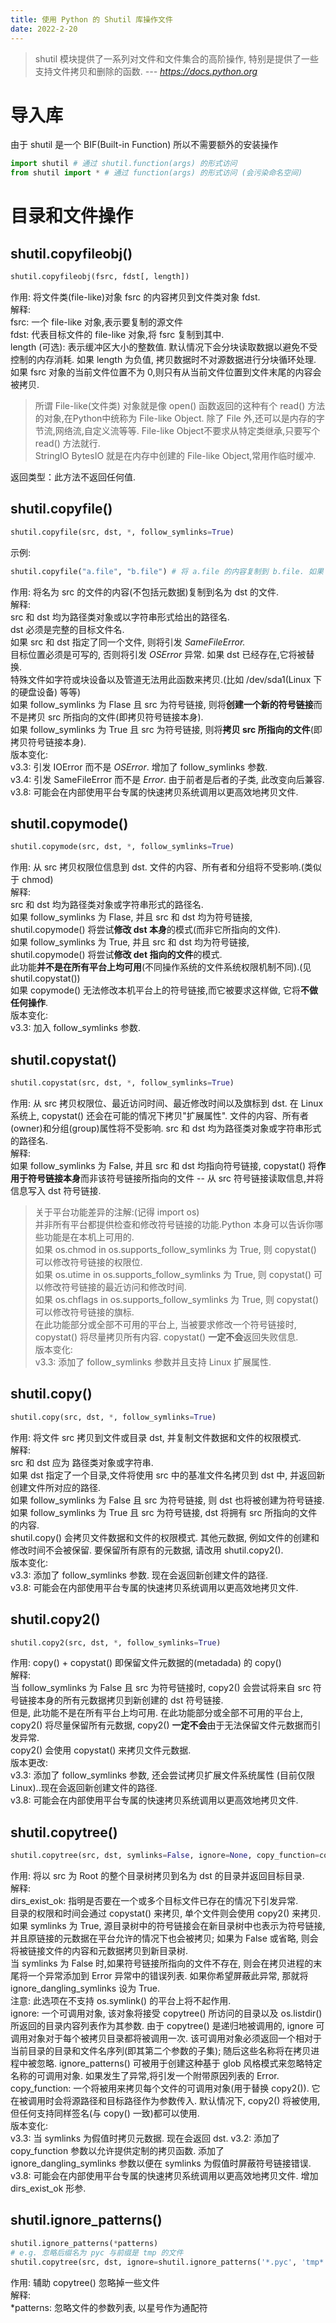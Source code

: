 ```yaml
---
title: 使用 Python 的 Shutil 库操作文件
date: 2022-2-20
---
```

> shutil 模块提供了一系列对文件和文件集合的高阶操作, 特别是提供了一些支持文件拷贝和删除的函数. 
> *--- https://docs.python.org*
<!--more-->
# 导入库
由于 shutil 是一个 BIF(Built-in Function) 所以不需要额外的安装操作
```python
import shutil # 通过 shutil.function(args) 的形式访问
from shutil import * # 通过 function(args) 的形式访问 (会污染命名空间)
```
# 目录和文件操作
## shutil.copyfileobj()
```python
shutil.copyfileobj(fsrc, fdst[, length])
```
作用: 将文件类(file-like)对象 fsrc 的内容拷贝到文件类对象 fdst.  
解释:  
fsrc: 一个 file-like 对象,表示要复制的源文件  
fdst: 代表目标文件的 file-like 对象,将 fsrc 复制到其中.  
length (可选): 表示缓冲区大小的整数值. 默认情况下会分块读取数据以避免不受控制的内存消耗. 如果 length 为负值, 拷贝数据时不对源数据进行分块循环处理. 如果 fsrc 对象的当前文件位置不为 0,则只有从当前文件位置到文件末尾的内容会被拷贝.  
> 所谓 File-like(文件类) 对象就是像 open() 函数返回的这种有个 read() 方法的对象,在Python中统称为 File-like Object. 除了 File 外,还可以是内存的字节流,网络流,自定义流等等. File-like Object不要求从特定类继承,只要写个 read() 方法就行.  
> StringIO BytesIO 就是在内存中创建的 File-like Object,常用作临时缓冲.  

返回类型：此方法不返回任何值.
## shutil.copyfile()
```python
shutil.copyfile(src, dst, *, follow_symlinks=True)
```
示例:
```python
shutil.copyfile("a.file", "b.file") # 将 a.file 的内容复制到 b.file. 如果 a.file 指向 c.file, 则 b.file 指向 c.file, 而非复制 c.file
```
作用: 将名为 src 的文件的内容(不包括元数据)复制到名为 dst 的文件.  
解释:  
src 和 dst 均为路径类对象或以字符串形式给出的路径名.  
dst 必须是完整的目标文件名.  
如果 src 和 dst 指定了同一个文件, 则将引发 *SameFileError.*  
目标位置必须是可写的, 否则将引发 *OSError* 异常. 如果 dst 已经存在,它将被替换.  
特殊文件如字符或块设备以及管道无法用此函数来拷贝.(比如 /dev/sda1(Linux 下的硬盘设备) 等等)  
如果 follow_symlinks 为 Flase 且 src 为符号链接, 则将**创建一个新的符号链接**而不是拷贝 src 所指向的文件(即拷贝符号链接本身).  
如果 follow_symlinks 为 True 且 src 为符号链接, 则将**拷贝 src 所指向的文件**(即拷贝符号链接本身).  
版本变化:  
v3.3: 引发 IOError 而不是 *OSError*. 增加了 follow_symlinks 参数.  
v3.4: 引发 SameFileError 而不是 *Error*. 由于前者是后者的子类, 此改变向后兼容.  
v3.8: 可能会在内部使用平台专属的快速拷贝系统调用以更高效地拷贝文件.  
## shutil.copymode()
```python
shutil.copymode(src, dst, *, follow_symlinks=True)
```
作用: 从 src 拷贝权限位信息到 dst. 文件的内容、所有者和分组将不受影响.(类似于 chmod)  
解释:  
src 和 dst 均为路径类对象或字符串形式的路径名.  
如果 follow_symlinks 为 Flase, 并且 src 和 dst 均为符号链接, shutil.copymode() 将尝试**修改 dst 本身**的模式(而非它所指向的文件).  
如果 follow_symlinks 为 True, 并且 src 和 dst 均为符号链接, shutil.copymode() 将尝试**修改 det 指向的文件**的模式.  
此功能**并不是在所有平台上均可用**(不同操作系统的文件系统权限机制不同).(见 shutil.copystat())  
如果 copymode() 无法修改本机平台上的符号链接,而它被要求这样做, 它将**不做任何操作**.  
版本变化:  
v3.3: 加入 follow_symlinks 参数.  
## shutil.copystat()
```python
shutil.copystat(src, dst, *, follow_symlinks=True)
```
作用: 从 src 拷贝权限位、最近访问时间、最近修改时间以及旗标到 dst. 在 Linux 系统上, copystat() 还会在可能的情况下拷贝"扩展属性". 文件的内容、所有者(owner)和分组(group)属性将不受影响. src 和 dst 均为路径类对象或字符串形式的路径名.  
解释:  
如果 follow_symlinks 为 False, 并且 src 和 dst 均指向符号链接, copystat() 将**作用于符号链接本身**而非该符号链接所指向的文件 -- 从 src 符号链接读取信息,并将信息写入 dst 符号链接.  
> 关于平台功能差异的注解:(记得 import os)  
> 并非所有平台都提供检查和修改符号链接的功能.Python 本身可以告诉你哪些功能是在本机上可用的.  
> 如果 os.chmod in os.supports_follow_symlinks 为 True, 则 copystat() 可以修改符号链接的权限位.  
> 如果 os.utime in os.supports_follow_symlinks 为 True, 则 copystat() 可以修改符号链接的最近访问和修改时间.  
> 如果 os.chflags in os.supports_follow_symlinks 为 True, 则 copystat() 可以修改符号链接的旗标.  
在此功能部分或全部不可用的平台上, 当被要求修改一个符号链接时, copystat() 将尽量拷贝所有内容. copystat() **一定不会**返回失败信息.  
版本变化:  
v3.3: 添加了 follow_symlinks 参数并且支持 Linux 扩展属性.  
## shutil.copy()
```python
shutil.copy(src, dst, *, follow_symlinks=True)
```
作用: 将文件 src 拷贝到文件或目录 dst, 并复制文件数据和文件的权限模式.  
解释:  
src 和 dst 应为 路径类对象或字符串.  
如果 dst 指定了一个目录,文件将使用 src 中的基准文件名拷贝到 dst 中, 并返回新创建文件所对应的路径.  
如果 follow_symlinks 为 False 且 src 为符号链接, 则 dst 也将被创建为符号链接. 如果 follow_symlinks 为 True 且 src 为符号链接, dst 将拥有 src 所指向的文件的内容.  
shutil.copy() 会拷贝文件数据和文件的权限模式. 其他元数据, 例如文件的创建和修改时间不会被保留. 要保留所有原有的元数据, 请改用 shutil.copy2().  
版本变化:  
v3.3: 添加了 follow_symlinks 参数. 现在会返回新创建文件的路径.  
v3.8: 可能会在内部使用平台专属的快速拷贝系统调用以更高效地拷贝文件.  
## shutil.copy2()
```python
shutil.copy2(src, dst, *, follow_symlinks=True)
```
作用: copy() + copystat() 即保留文件元数据的(metadada) 的 copy()  
解释:   
当 follow_symlinks 为 False 且 src 为符号链接时, copy2() 会尝试将来自 src 符号链接本身的所有元数据拷贝到新创建的 dst 符号链接.  
但是, 此功能不是在所有平台上均可用. 在此功能部分或全部不可用的平台上, copy2() 将尽量保留所有元数据, copy2() **一定不会**由于无法保留文件元数据而引发异常.  
copy2() 会使用 copystat() 来拷贝文件元数据.  
版本更改:  
v3.3: 添加了 follow_symlinks 参数, 还会尝试拷贝扩展文件系统属性 (目前仅限 Linux)..现在会返回新创建文件的路径.  
v3.8: 可能会在内部使用平台专属的快速拷贝系统调用以更高效地拷贝文件.
## shutil.copytree()
```python
shutil.copytree(src, dst, symlinks=False, ignore=None, copy_function=copy2, ignore_dangling_symlinks=False, dirs_exist_ok=False)
```
作用: 将以 src 为 Root 的整个目录树拷贝到名为 dst 的目录并返回目标目录.  
解释:  
dirs_exist_ok: 指明是否要在一个或多个目标文件已存在的情况下引发异常.  
目录的权限和时间会通过 copystat() 来拷贝, 单个文件则会使用 copy2() 来拷贝.  
如果 symlinks 为 True, 源目录树中的符号链接会在新目录树中也表示为符号链接, 并且原链接的元数据在平台允许的情况下也会被拷贝; 如果为 False 或省略, 则会将被链接文件的内容和元数据拷贝到新目录树.  
当 symlinks 为 False 时,如果符号链接所指向的文件不存在, 则会在拷贝进程的末尾将一个异常添加到 Error 异常中的错误列表. 如果你希望屏蔽此异常, 那就将 ignore_dangling_symlinks 设为 True.  
注意: 此选项在不支持 os.symlink() 的平台上将不起作用.  
ignore: 一个可调用对象, 该对象将接受 copytree() 所访问的目录以及 os.listdir() 所返回的目录内容列表作为其参数. 由于 copytree() 是递归地被调用的, ignore 可调用对象对于每个被拷贝目录都将被调用一次. 该可调用对象必须返回一个相对于当前目录的目录和文件名序列(即其第二个参数的子集); 随后这些名称将在拷贝进程中被忽略. ignore_patterns() 可被用于创建这种基于 glob 风格模式来忽略特定名称的可调用对象. 如果发生了异常,将引发一个附带原因列表的 Error.  
copy_function: 一个将被用来拷贝每个文件的可调用对象(用于替换 copy2()). 它在被调用时会将源路径和目标路径作为参数传入. 默认情况下, copy2() 将被使用,但任何支持同样签名(与 copy() 一致)都可以使用.  
版本变化:  
v3.3: 当 symlinks 为假值时拷贝元数据. 现在会返回 dst.
v3.2: 添加了 copy_function 参数以允许提供定制的拷贝函数. 添加了 ignore_dangling_symlinks 参数以便在 symlinks 为假值时屏蔽符号链接错误.
v3.8: 可能会在内部使用平台专属的快速拷贝系统调用以更高效地拷贝文件. 增加 dirs_exist_ok 形参.

## shutil.ignore_patterns()
```python
shutil.ignore_patterns(*patterns)
# e.g. 忽略后缀名为 pyc 与前缀是 tmp 的文件
shutil.copytree(src, dst, ignore=shutil.ignore_patterns('*.pyc', 'tmp*'))
```
作用: 辅助 copytree() 忽略掉一些文件  
解释:  
*patterns: 忽略文件的参数列表, 以星号作为通配符
